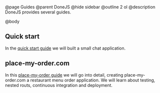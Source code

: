 @page Guides
@parent DoneJS
@hide sidebar
@outline 2 ol
@description DoneJS provides several guides.

@body

## Quick start

In the [quick start guide](/Guide.html) we will built a small chat application.

## place-my-order.com

In this [place-my-order guide](/place-my-order.html) we will go into detail, creating place-my-order.com a restaurant menu order application. We will learn about testing, nested routs, continuous integration and deployment.
 